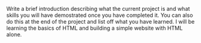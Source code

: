 Write a brief introduction describing what the current project is and what skills you will have demostrated once you have completed it. You can also do this at the end of the project and list off what you have learned.
I will be learning the basics of HTML and building a simple website with HTML alone. 